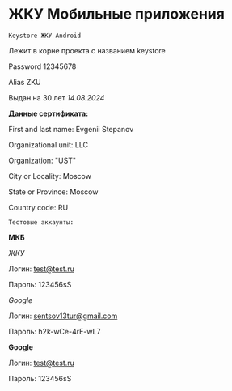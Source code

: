 # ЖКУ Мобильные приложения

    Keystore ЖКУ Android

Лежит в корне проекта с названием keystore

Password 12345678 

Alias ZKU

Выдан на 30 лет *14.08.2024*

**Данные сертификата:**

First and last name: Evgenii Stepanov 

Organizational unit: LLC 

Organization: "UST"

City or Locality: Moscow 

State or Province: Moscow 

Country code: RU

    Тестовые аккаунты:

**МКБ**

*ЖКУ* 

Логин: test@test.ru

Пароль: 123456sS

*Google* 

Логин: sentsov13tur@gmail.com 

Пароль: h2k-wCe-4rE-wL7

**Google**

Логин: test@test.ru 

Пароль: 123456sS



<!-- update -->

